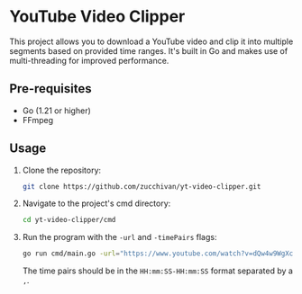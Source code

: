 # YouTube Video Clipper

This project allows you to download a YouTube video and clip it into multiple segments based on provided time ranges. It's built in Go and makes use of multi-threading for improved performance.

## Pre-requisites

- Go (1.21 or higher)
- FFmpeg

## Usage

1. Clone the repository:

    ```bash
    git clone https://github.com/zucchivan/yt-video-clipper.git
    ```

2. Navigate to the project's cmd directory:

    ```bash
    cd yt-video-clipper/cmd
    ```

3. Run the program with the `-url` and `-timePairs` flags:

    ```bash
    go run cmd/main.go -url="https://www.youtube.com/watch?v=dQw4w9WgXcQ" -timePairs="00:00:10-00:00:20,00:01:00-00:01:10"
    ``````

    The time pairs should be in the `HH:mm:SS-HH:mm:SS` format separated by a `,`.
